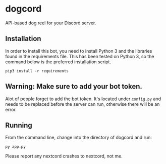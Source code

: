 # dogcord
API-based dog reel for your Discord server.

## Installation
In order to install this bot, you need to install Python 3 and the libraries found in the requirements file. This has been tested on Python 3, so the command below is the preferred installation script.
~~~
pip3 install -r requirements
~~~

## Warning: Make sure to add your bot token.
Alot of people forget to add the bot token. It's located under `config.py` and needs to be replaced before the server can run, otherwise there will be an error.

## Running
From the command line, change into the directory of dogcord and run:
```
py app.py
```

Please report any nextcord crashes to nextcord, not me.
